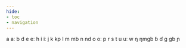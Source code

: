 ```yaml
---
hide:
- toc
- navigation
---
```

a
aː
b
d
e
eː
h
i
iː
j
k
kp
l
m
mb
n
nd
o
oː
p
r
s
t
u
uː
w
ŋ
ŋmɡb
ɓ
ɗ
ɡ
ɡb
ɲ
